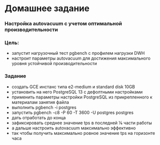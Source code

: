 # Домашнее задание

### Настройка autovacuum с учетом оптимальной производительности

### Цель: 
- запустит нагрузочный тест pgbench с профилем нагрузки DWH
- настроит параметры autovacuum для достижения максимального уровня устойчивой производительности

### Задание
- создать GCE инстанс типа e2-medium и standard disk 10GB
- установить на него PostgreSQL 13 с дефолтными настройками
- применить параметры настройки PostgreSQL из прикрепленного к материалам занятия файла
- выполнить pgbench -i postgres
- запустить pgbench -c8 -P 60 -T 3600 -U postgres postgres
- дать отработать до конца
- зафиксировать среднее значение tps в последней ⅙ части работы
- а дальше настроить autovacuum максимально эффективно
- так чтобы получить максимально ровное значение tps на горизонте часа